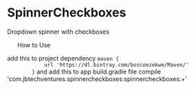 # SpinnerCheckboxes
Dropdown spinner with checkboxes
<br>
<ul>How to Use</ul>
add this to project dependency
   <code>maven {
            url 'https://dl.bintray.com/boscoezekwe/Maven/'
        }</code>
and add this to app build.gradle file
        compile 'com.jbtechventures.spinnercheckboxes:spinnercheckboxes:+'

